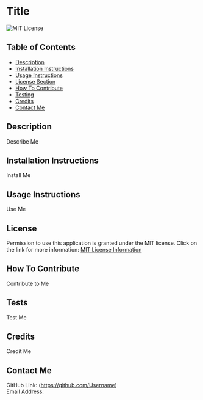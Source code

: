 # Title
![MIT License](https://img.shields.io/badge/license-MIT-important)
  ## Table of Contents
  - [Description](#description)
  - [Installation Instructions](#installation-instructions)
  - [Usage Instructions](#usage-instructions)
  - [License Section](#license)
  - [How To Contribute](#how-to-contribute)
  - [Testing](#testing)
  - [Credits](#credits)
  - [Contact Me](#contact-me)
  ## Description
  Describe Me
  ## Installation Instructions
  Install Me
  ## Usage Instructions
  Use Me
  ## License
  Permission to use this application is granted under the MIT license.
  Click on the link for more information: [MIT License Information](https://opensource.org/licenses/MIT)
  ## How To Contribute
  Contribute to Me
  ## Tests
  Test Me
  ## Credits
  Credit Me
  ## Contact Me
  GitHub Link: (https://github.com/Username)<br>
  Email Address: <Email>
